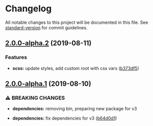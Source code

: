 # Changelog

All notable changes to this project will be documented in this file. See [standard-version](https://github.com/conventional-changelog/standard-version) for commit guidelines.

## [2.0.0-alpha.2](https://github.com/ecomclub/storefront-twbs/compare/v2.0.0-alpha.1...v2.0.0-alpha.2) (2019-08-11)


### Features

* **scss:** update styles, add custom root with css vars ([b373df5](https://github.com/ecomclub/storefront-twbs/commit/b373df5))

## [2.0.0-alpha.1](https://github.com/ecomclub/storefront-twbs/compare/v1.2.1...v2.0.0-alpha.1) (2019-08-10)


### ⚠ BREAKING CHANGES

* **dependencies:** removing bin, preparing new package for v3

* **dependencies:** fix dependencies for v3 ([b64d0d1](https://github.com/ecomclub/storefront-twbs/commit/b64d0d1))
